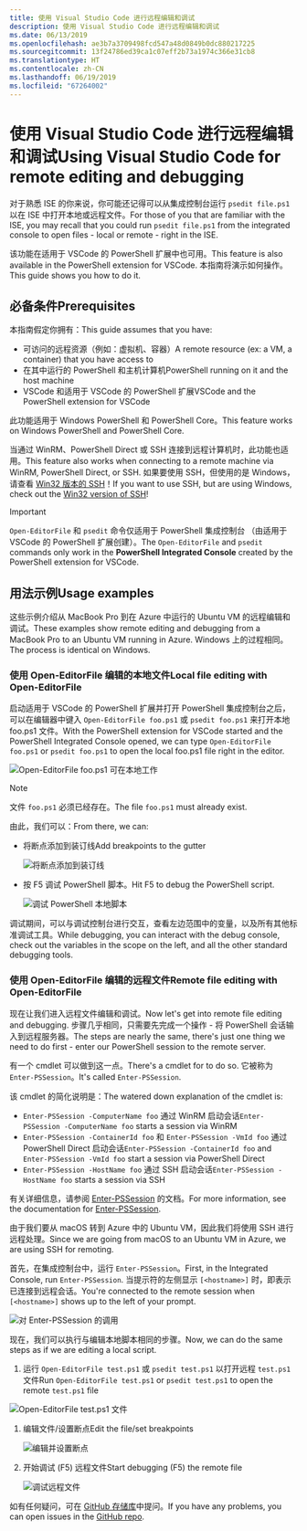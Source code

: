 ```yaml
---
title: 使用 Visual Studio Code 进行远程编辑和调试
description: 使用 Visual Studio Code 进行远程编辑和调试
ms.date: 06/13/2019
ms.openlocfilehash: ae3b7a3709498fcd547a48d0849b0dc880217225
ms.sourcegitcommit: 13f24786ed39ca1c07eff2b73a1974c366e31cb8
ms.translationtype: HT
ms.contentlocale: zh-CN
ms.lasthandoff: 06/19/2019
ms.locfileid: "67264002"
---
```

# <a name="using-visual-studio-code-for-remote-editing-and-debugging"></a><span data-ttu-id="52e3f-103">使用 Visual Studio Code 进行远程编辑和调试</span><span class="sxs-lookup"><span data-stu-id="52e3f-103">Using Visual Studio Code for remote editing and debugging</span></span>

<span data-ttu-id="52e3f-104">对于熟悉 ISE 的你来说，你可能还记得可以从集成控制台运行 `psedit file.ps1` 以在 ISE 中打开本地或远程文件。</span><span class="sxs-lookup"><span data-stu-id="52e3f-104">For those of you that are familiar with the ISE, you may recall that you could run `psedit file.ps1` from the integrated console to open files - local or remote - right in the ISE.</span></span>

<span data-ttu-id="52e3f-105">该功能在适用于 VSCode 的 PowerShell 扩展中也可用。</span><span class="sxs-lookup"><span data-stu-id="52e3f-105">This feature is also available in the PowerShell extension for VSCode.</span></span> <span data-ttu-id="52e3f-106">本指南将演示如何操作。</span><span class="sxs-lookup"><span data-stu-id="52e3f-106">This guide shows you how to do it.</span></span>

## <a name="prerequisites"></a><span data-ttu-id="52e3f-107">必备条件</span><span class="sxs-lookup"><span data-stu-id="52e3f-107">Prerequisites</span></span>

<span data-ttu-id="52e3f-108">本指南假定你拥有：</span><span class="sxs-lookup"><span data-stu-id="52e3f-108">This guide assumes that you have:</span></span>

- <span data-ttu-id="52e3f-109">可访问的远程资源（例如：虚拟机、容器）</span><span class="sxs-lookup"><span data-stu-id="52e3f-109">A remote resource (ex: a VM, a container) that you have access to</span></span>
- <span data-ttu-id="52e3f-110">在其中运行的 PowerShell 和主机计算机</span><span class="sxs-lookup"><span data-stu-id="52e3f-110">PowerShell running on it and the host machine</span></span>
- <span data-ttu-id="52e3f-111">VSCode 和适用于 VSCode 的 PowerShell 扩展</span><span class="sxs-lookup"><span data-stu-id="52e3f-111">VSCode and the PowerShell extension for VSCode</span></span>

<span data-ttu-id="52e3f-112">此功能适用于 Windows PowerShell 和 PowerShell Core。</span><span class="sxs-lookup"><span data-stu-id="52e3f-112">This feature works on Windows PowerShell and PowerShell Core.</span></span>

<span data-ttu-id="52e3f-113">当通过 WinRM、PowerShell Direct 或 SSH 连接到远程计算机时，此功能也适用。</span><span class="sxs-lookup"><span data-stu-id="52e3f-113">This feature also works when connecting to a remote machine via WinRM, PowerShell Direct, or SSH.</span></span> <span data-ttu-id="52e3f-114">如果要使用 SSH，但使用的是 Windows，请查看 [Win32 版本的 SSH](https://github.com/PowerShell/Win32-OpenSSH)！</span><span class="sxs-lookup"><span data-stu-id="52e3f-114">If you want to use SSH, but are using Windows, check out the [Win32 version of SSH](https://github.com/PowerShell/Win32-OpenSSH)!</span></span>

> [!IMPORTANT]
> <span data-ttu-id="52e3f-115">`Open-EditorFile` 和 `psedit` 命令仅适用于 PowerShell 集成控制台  （由适用于 VSCode 的 PowerShell 扩展创建）。</span><span class="sxs-lookup"><span data-stu-id="52e3f-115">The `Open-EditorFile` and `psedit` commands only work in the **PowerShell Integrated Console** created by the PowerShell extension for VSCode.</span></span>

## <a name="usage-examples"></a><span data-ttu-id="52e3f-116">用法示例</span><span class="sxs-lookup"><span data-stu-id="52e3f-116">Usage examples</span></span>

<span data-ttu-id="52e3f-117">这些示例介绍从 MacBook Pro 到在 Azure 中运行的 Ubuntu VM 的远程编辑和调试。</span><span class="sxs-lookup"><span data-stu-id="52e3f-117">These examples show remote editing and debugging from a MacBook Pro to an Ubuntu VM running in Azure.</span></span> <span data-ttu-id="52e3f-118">Windows 上的过程相同。</span><span class="sxs-lookup"><span data-stu-id="52e3f-118">The process is identical on Windows.</span></span>

### <a name="local-file-editing-with-open-editorfile"></a><span data-ttu-id="52e3f-119">使用 Open-EditorFile 编辑的本地文件</span><span class="sxs-lookup"><span data-stu-id="52e3f-119">Local file editing with Open-EditorFile</span></span>

<span data-ttu-id="52e3f-120">启动适用于 VSCode 的 PowerShell 扩展并打开 PowerShell 集成控制台之后，可以在编辑器中键入 `Open-EditorFile foo.ps1` 或 `psedit foo.ps1` 来打开本地 foo.ps1 文件。</span><span class="sxs-lookup"><span data-stu-id="52e3f-120">With the PowerShell extension for VSCode started and the PowerShell Integrated Console opened, we can type `Open-EditorFile foo.ps1` or `psedit foo.ps1` to open the local foo.ps1 file right in the editor.</span></span>

![Open-EditorFile foo.ps1 可在本地工作](images/Using-VSCode-for-Remote-Editing-and-Debugging/1-open-local-file.png)

>[!NOTE]
> <span data-ttu-id="52e3f-122">文件 `foo.ps1` 必须已经存在。</span><span class="sxs-lookup"><span data-stu-id="52e3f-122">The file `foo.ps1` must already exist.</span></span>

<span data-ttu-id="52e3f-123">由此，我们可以：</span><span class="sxs-lookup"><span data-stu-id="52e3f-123">From there, we can:</span></span>

- <span data-ttu-id="52e3f-124">将断点添加到装订线</span><span class="sxs-lookup"><span data-stu-id="52e3f-124">Add breakpoints to the gutter</span></span>

  ![将断点添加到装订线](images/Using-VSCode-for-Remote-Editing-and-Debugging/2-adding-breakpoint-gutter.png)

- <span data-ttu-id="52e3f-126">按 F5 调试 PowerShell 脚本。</span><span class="sxs-lookup"><span data-stu-id="52e3f-126">Hit F5 to debug the PowerShell script.</span></span>

  ![调试 PowerShell 本地脚本](images/Using-VSCode-for-Remote-Editing-and-Debugging/3-local-debug.png)

<span data-ttu-id="52e3f-128">调试期间，可以与调试控制台进行交互，查看左边范围中的变量，以及所有其他标准调试工具。</span><span class="sxs-lookup"><span data-stu-id="52e3f-128">While debugging, you can interact with the debug console, check out the variables in the scope on the left, and all the other standard debugging tools.</span></span>

### <a name="remote-file-editing-with-open-editorfile"></a><span data-ttu-id="52e3f-129">使用 Open-EditorFile 编辑的远程文件</span><span class="sxs-lookup"><span data-stu-id="52e3f-129">Remote file editing with Open-EditorFile</span></span>

<span data-ttu-id="52e3f-130">现在让我们进入远程文件编辑和调试。</span><span class="sxs-lookup"><span data-stu-id="52e3f-130">Now let's get into remote file editing and debugging.</span></span> <span data-ttu-id="52e3f-131">步骤几乎相同，只需要先完成一个操作 - 将 PowerShell 会话输入到远程服务器。</span><span class="sxs-lookup"><span data-stu-id="52e3f-131">The steps are nearly the same, there's just one thing we need to do first - enter our PowerShell session to the remote server.</span></span>

<span data-ttu-id="52e3f-132">有一个 cmdlet 可以做到这一点。</span><span class="sxs-lookup"><span data-stu-id="52e3f-132">There's a cmdlet for to do so.</span></span> <span data-ttu-id="52e3f-133">它被称为 `Enter-PSSession`。</span><span class="sxs-lookup"><span data-stu-id="52e3f-133">It's called `Enter-PSSession`.</span></span>

<span data-ttu-id="52e3f-134">该 cmdlet 的简化说明是：</span><span class="sxs-lookup"><span data-stu-id="52e3f-134">The watered down explanation of the cmdlet is:</span></span>

- <span data-ttu-id="52e3f-135">`Enter-PSSession -ComputerName foo` 通过 WinRM 启动会话</span><span class="sxs-lookup"><span data-stu-id="52e3f-135">`Enter-PSSession -ComputerName foo` starts a session via WinRM</span></span>
- <span data-ttu-id="52e3f-136">`Enter-PSSession -ContainerId foo` 和 `Enter-PSSession -VmId foo` 通过 PowerShell Direct 启动会话</span><span class="sxs-lookup"><span data-stu-id="52e3f-136">`Enter-PSSession -ContainerId foo` and `Enter-PSSession -VmId foo` start a session via PowerShell Direct</span></span>
- <span data-ttu-id="52e3f-137">`Enter-PSSession -HostName foo` 通过 SSH 启动会话</span><span class="sxs-lookup"><span data-stu-id="52e3f-137">`Enter-PSSession -HostName foo` starts a session via SSH</span></span>

<span data-ttu-id="52e3f-138">有关详细信息，请参阅 [Enter-PSSession](/powershell/module/microsoft.powershell.core/enter-pssession) 的文档。</span><span class="sxs-lookup"><span data-stu-id="52e3f-138">For more information, see the documentation for [Enter-PSSession](/powershell/module/microsoft.powershell.core/enter-pssession).</span></span>

<span data-ttu-id="52e3f-139">由于我们要从 macOS 转到 Azure 中的 Ubuntu VM，因此我们将使用 SSH 进行远程处理。</span><span class="sxs-lookup"><span data-stu-id="52e3f-139">Since we are going from macOS to an Ubuntu VM in Azure, we are using SSH for remoting.</span></span>

<span data-ttu-id="52e3f-140">首先，在集成控制台中，运行 `Enter-PSSession`。</span><span class="sxs-lookup"><span data-stu-id="52e3f-140">First, in the Integrated Console, run `Enter-PSSession`.</span></span> <span data-ttu-id="52e3f-141">当提示符的左侧显示 `[<hostname>]` 时，即表示已连接到远程会话。</span><span class="sxs-lookup"><span data-stu-id="52e3f-141">You're connected to the remote session when `[<hostname>]` shows up to the left of your prompt.</span></span>

![对 Enter-PSSession 的调用](images/Using-VSCode-for-Remote-Editing-and-Debugging/4-enter-pssession.png)

<span data-ttu-id="52e3f-143">现在，我们可以执行与编辑本地脚本相同的步骤。</span><span class="sxs-lookup"><span data-stu-id="52e3f-143">Now, we can do the same steps as if we are editing a local script.</span></span>

1. <span data-ttu-id="52e3f-144">运行 `Open-EditorFile test.ps1` 或 `psedit test.ps1` 以打开远程 `test.ps1` 文件</span><span class="sxs-lookup"><span data-stu-id="52e3f-144">Run `Open-EditorFile test.ps1` or `psedit test.ps1` to open the remote `test.ps1` file</span></span>

  ![Open-EditorFile test.ps1 文件](images/Using-VSCode-for-Remote-Editing-and-Debugging/5-open-remote-file.png)

1. <span data-ttu-id="52e3f-146">编辑文件/设置断点</span><span class="sxs-lookup"><span data-stu-id="52e3f-146">Edit the file/set breakpoints</span></span>

   ![编辑并设置断点](images/Using-VSCode-for-Remote-Editing-and-Debugging/6-set-breakpoints.png)

1. <span data-ttu-id="52e3f-148">开始调试 (F5) 远程文件</span><span class="sxs-lookup"><span data-stu-id="52e3f-148">Start debugging (F5) the remote file</span></span>

   ![调试远程文件](images/Using-VSCode-for-Remote-Editing-and-Debugging/7-start-debugging.png)

<span data-ttu-id="52e3f-150">如有任何疑问，可在 [GitHub 存储库](https://github.com/powershell/vscode-powershell)中提问。</span><span class="sxs-lookup"><span data-stu-id="52e3f-150">If you have any problems, you can open issues in the [GitHub repo](https://github.com/powershell/vscode-powershell).</span></span>
